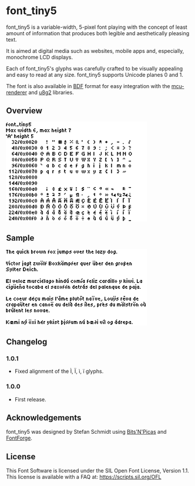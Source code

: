 # font_tiny5

font_tiny5 is a variable-width, 5-pixel font playing with the concept of least amount of information that produces both legible and aesthetically pleasing text.

It is aimed at digital media such as websites, mobile apps and, especially, monochrome LCD displays.

Each of font_tiny5's glyphs was carefully crafted to be visually appealing and easy to read at any size. font_tiny5 supports Unicode planes 0 and 1.

The font is also available in [BDF](https://en.wikipedia.org/wiki/Glyph_Bitmap_Distribution_Format) format for easy integration with the [mcu-renderer](https://github.com/Gissio/mcu-renderer) and [u8g2](https://github.com/olikraus/u8g2) libraries.

## Overview

![font_tiny5 overview](documentation/overview.png)

## Sample

![font_tiny5 sample](documentation/sample.png)

## Changelog

### 1.0.1

* Fixed alignment of the Ì, Ï, ì, ï glyphs.

### 1.0.0

* First release.

## Acknowledgements 

font_tiny5 was designed by Stefan Schmidt using [Bits'N'Picas](https://github.com/kreativekorp/bitsnpicas) and [FontForge](https://fontforge.org/).

## License

This Font Software is licensed under the SIL Open Font License, Version 1.1. This license is available with a FAQ at: https://scripts.sil.org/OFL
